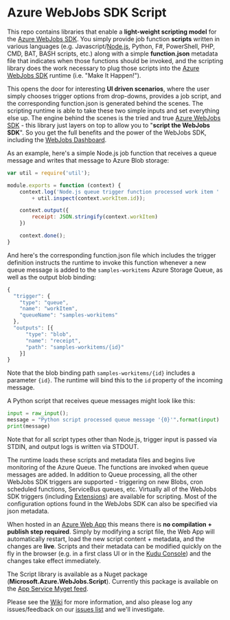 ﻿Azure WebJobs SDK Script
===
This repo contains libraries that enable a **light-weight scripting model** for the [Azure WebJobs SDK](http://github.com/Azure/azure-webjobs-sdk). You simply provide job function **scripts** written in various languages (e.g. Javascript/[Node.js](http://nodejs.org), Python, F#, PowerShell, PHP, CMD, BAT, BASH scripts, etc.) along with a simple **function.json** metadata file that indicates when those functions should be invoked, and the scripting library does the work necessary to plug those scripts into the [Azure WebJobs SDK](https://github.com/Azure/azure-webjobs-sdk) runtime (i.e. "Make It Happen!").

This opens the door for interesting **UI driven scenarios**, where the user simply chooses trigger options from drop-downs, provides a job script, and the corresponding function.json is generated behind the scenes. The scripting runtime is able to take these two simple inputs and set everything else up. The engine behind the scenes is the tried and true [Azure WebJobs SDK](https://github.com/Azure/azure-webjobs-sdk) - this library just layers on top to allow you to "**script the WebJobs SDK**". So you get the full benefits and the power of the WebJobs SDK, including the [WebJobs Dashboard](http://azure.microsoft.com/en-us/documentation/videos/azure-webjobs-dashboard-site-extension/). 

As an example, here's a simple Node.js job function that receives a queue message and writes that message to Azure Blob storage:

```javascript
var util = require('util');

module.exports = function (context) {
    context.log('Node.js queue trigger function processed work item ' 
        + util.inspect(context.workItem.id));

    context.output({
        receipt: JSON.stringify(context.workItem)
    })

    context.done();
}
```

And here's the corresponding function.json file which includes the trigger definition instructs the runtime to invoke this function whenever a new queue message is added to the `samples-workitems` Azure Storage Queue, as well as the output blob binding:

```javascript
{
  "trigger": {
    "type": "queue",
    "name": "workItem",
    "queueName": "samples-workitems"
  },
  "outputs": [{
      "type": "blob",
      "name": "receipt",
      "path": "samples-workitems/{id}"
    }]
}
```
Note that the blob binding path `samples-workitems/{id}` includes a parameter `{id}`. The runtime will bind this to the `id` property of the incoming message.

A Python script that receives queue messages might look like this:

```python
input = raw_input();
message = "Python script processed queue message '{0}'".format(input)
print(message)
```

Note that for all script types other than Node.js, trigger input is passed via STDIN, and output logs is written via STDOUT.

The runtime loads these scripts and metadata files and begins live monitoring of the Azure Queue. The functions are invoked when queue messages are added. In addition to Queue processing, all the other WebJobs SDK triggers are supported - triggering on new Blobs, cron scheduled functions, ServiceBus queues, etc. Virtually all of the WebJobs SDK triggers (including [Extensions](http://github.com/Azure/azure-webjobs-sdk-extensions)) are available for scripting. Most of the configuration options found in the WebJobs SDK can also be specified via json metadata.

When hosted in an [Azure Web App](http://azure.microsoft.com/en-us/services/app-service/web/) this means there is **no compilation + publish step required**. Simply by modifying a script file, the Web App will automatically restart, load the new script content + metadata, and the changes are **live**. Scripts and their metadata can be modified quickly on the fly in the browser (e.g. in a first class UI or in the [Kudu Console](http://github.com/projectkudu/kudu/wiki/Kudu-console)) and the changes take effect immediately.

The Script library is available as a Nuget package (**Microsoft.Azure.WebJobs.Script**). Currently this package is available on the [App Service Myget feed](http://github.com/Azure/azure-webjobs-sdk/wiki/%22Nightly%22-Builds).

Please see the [Wiki](https://github.com/Azure/azure-webjobs-sdk-script/wiki) for more information, and also please log any issues/feedback on our [issues list](https://github.com/Azure/azure-webjobs-sdk-script/issues) and we'll investigate. 
